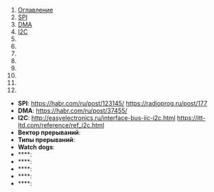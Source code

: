 1. [Оглавление](README.md)
1. [SPI](#1)
1. [DMA](#2)
1. [I2C](#3)
1. [](#4)
1. [](#5)
1. [](#6)
1. [](#7)
1. [](#8)
1. [](#9)
1. [](#10)
1. [](#11)

* **SPI**: <a name="1"></a> https://habr.com/ru/post/123145/ https://radioprog.ru/post/177
* **DMA**: <a name="2"></a> https://habr.com/ru/post/37455/
* **I2C**: <a name="3"></a> http://easyelectronics.ru/interface-bus-iic-i2c.html https://itt-ltd.com/reference/ref_i2c.html
* **Вектор прерываний**: <a name="4"></a>
* **Типы прерываний**: <a name="5"></a>
* **Watch dogs**: <a name="6"></a>
* ****: <a name="7"></a>
* ****: <a name="8"></a>
* ****: <a name="9"></a>
* ****: <a name="10"></a>
* ****: <a name="11"></a>